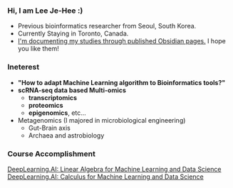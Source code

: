 ### Hi, I am Lee Je-Hee :)
- Previous bioinformatics researcher from Seoul, South Korea.
- Currently Staying in Toronto, Canada.
- [I'm documenting my studies through published Obsidian pages.](https://publish.obsidian.md/jhlee) I hope you like them!

### Ineterest
- **"How to adapt Machine Learning algorithm to Bioinformatics tools?"**
- **scRNA-seq data based Multi-omics**
  - **transcriptomics**
  - **proteomics**
  - **epigenomics**, etc...
- Metagenomics (I majored in microbiological engineering)
  - Gut-Brain axis
  - Archaea and astrobiology

### Course Accomplishment
[DeepLearning.AI: Linear Algebra for Machine Learning and Data Science](https://www.coursera.org/account/accomplishments/verify/66DNLHJKUTBB)
[DeepLearning.AI: Calculus for Machine Learning and Data Science](https://www.coursera.org/account/accomplishments/verify/H4D7SFYLRR6C)
